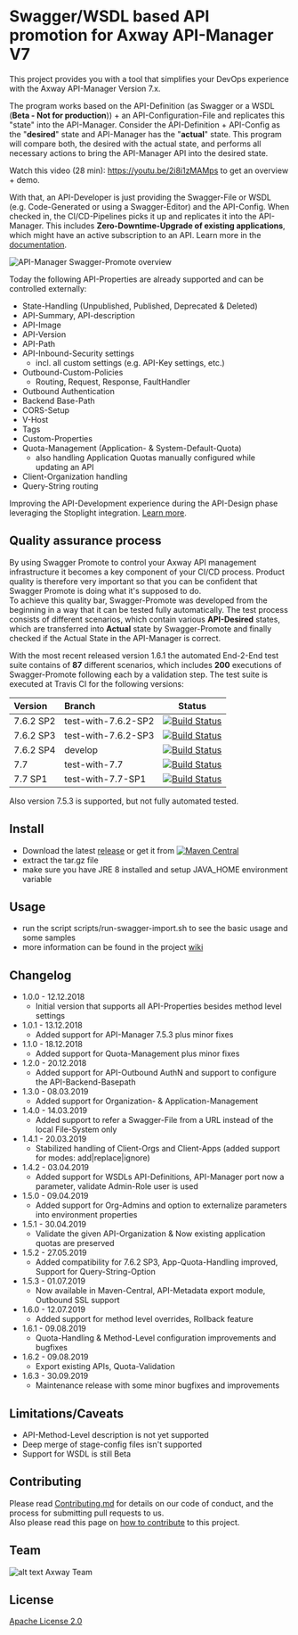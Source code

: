 # Swagger/WSDL based API promotion for Axway API-Manager V7

This project provides you with a tool that simplifies your DevOps experience with the Axway API-Manager Version 7.x. 

The program works based on the API-Definition (as Swagger or a WSDL (__Beta - Not for production__)) + an API-Configuration-File and replicates this "state" into the API-Manager. Consider the API-Definition + API-Config as the "__desired__" state and API-Manager has the "__actual__" state. This program will compare both, the desired with the actual state, and performs all necessary actions to bring the API-Manager API into the desired state.

Watch this video (28 min): https://youtu.be/2i8i1zMAMps to get an overview + demo.

With that, an API-Developer is just providing the Swagger-File or WSDL (e.g. Code-Generated or using a Swagger-Editor) and the API-Config. When checked in, the CI/CD-Pipelines picks it up and replicates it into the API-Manager. 
This includes __Zero-Downtime-Upgrade of existing applications__, which might have an active subscription to an API. Learn more in the [documentation](https://github.com/Axway-API-Management-Plus/apimanager-swagger-promote/wiki).

![API-Manager Swagger-Promote overview]( https://github.com/Axway-API-Management-Plus/apimanager-swagger-promote/blob/develop/misc/images/apimanager-swagger-promote-overview.png )

Today the following API-Properties are already supported and can be controlled externally:
- State-Handling (Unpublished, Published, Deprecated & Deleted)
- API-Summary, API-description
- API-Image 
- API-Version
- API-Path
- API-Inbound-Security settings 
  - incl. all custom settings (e.g. API-Key settings, etc.)
- Outbound-Custom-Policies
  - Routing, Request, Response, FaultHandler
- Outbound Authentication
- Backend Base-Path
- CORS-Setup
- V-Host
- Tags
- Custom-Properties
- Quota-Management (Application- & System-Default-Quota)  
  - also handling Application Quotas manually configured while updating an API
- Client-Organization handling  
- Query-String routing  

Improving the API-Development experience during the API-Design phase leveraging the Stoplight integration. [Learn more](https://github.com/Axway-API-Management-Plus/apimanager-swagger-promote/wiki/Stoplight-Integration).

## Quality assurance process
By using Swagger Promote to control your Axway API management infrastructure it becomes a key component of your CI/CD process. Product quality is therefore very important so that you can be confident that Swagger Promote is doing what it's supposed to do.  
To achieve this quality bar, Swagger-Promote was developed from the beginning in a way that it can be tested fully automatically. The test process consists of different scenarios, which contain various __API-Desired__ states, which are transferred into __Actual__ state by Swagger-Promote and finally checked if the Actual State in the API-Manager is correct.  

With the most recent released version 1.6.1 the automated End-2-End test suite contains of __87__ different scenarios, which includes __200__ executions of Swagger-Promote following each by a validation step. The test suite is executed at Travis CI for the following versions:  

| Version       | Branch               | Status | 
| :---          | :---                 | :---:  |
| 7.6.2 SP2     | test-with-7.6.2-SP2  | [![Build Status](https://travis-ci.org/Axway-API-Management-Plus/apimanager-swagger-promote.svg?branch=test-with-7.6.2-SP2)](https://travis-ci.org/Axway-API-Management-Plus/apimanager-swagger-promote/branches)|
| 7.6.2 SP3     | test-with-7.6.2-SP3  | [![Build Status](https://travis-ci.org/Axway-API-Management-Plus/apimanager-swagger-promote.svg?branch=test-with-7.6.2-SP3)](https://travis-ci.org/Axway-API-Management-Plus/apimanager-swagger-promote/branches)|
| 7.6.2 SP4     | develop  | [![Build Status](https://travis-ci.org/Axway-API-Management-Plus/apimanager-swagger-promote.svg?branch=develop)](https://travis-ci.org/Axway-API-Management-Plus/apimanager-swagger-promote/branches)|
| 7.7           | test-with-7.7        | [![Build Status](https://travis-ci.org/Axway-API-Management-Plus/apimanager-swagger-promote.svg?branch=test-with-7.7)](https://travis-ci.org/Axway-API-Management-Plus/apimanager-swagger-promote/branches)|
| 7.7 SP1       | test-with-7.7-SP1    | [![Build Status](https://travis-ci.org/Axway-API-Management-Plus/apimanager-swagger-promote.svg?branch=test-with-7.7-SP1)](https://travis-ci.org/Axway-API-Management-Plus/apimanager-swagger-promote/branches)|

Also version 7.5.3 is supported, but not fully automated tested.  


## Install
- Download the latest [release](https://github.com/Axway-API-Management-Plus/apimanager-swagger-promote/releases) or get it from  [![Maven Central](https://img.shields.io/maven-central/v/com.github.axway-api-management-plus.swagger-promote/axway-swagger-promote-core.svg?label=Maven%20Central)](https://search.maven.org/search?q=g:%22com.github.axway-api-management-plus.swagger-promote%22%20AND%20a:%22axway-swagger-promote-core%22)  
- extract the tar.gz file  
- make sure you have JRE 8 installed and setup JAVA_HOME environment variable

## Usage
- run the script scripts/run-swagger-import.sh to see the basic usage and some samples
- more information can be found in the project [wiki](https://github.com/Axway-API-Management-Plus/apimanager-swagger-promote/wiki) 

## Changelog
- 1.0.0 - 12.12.2018
  - Initial version that supports all API-Properties besides method level settings
- 1.0.1 - 13.12.2018
  - Added support for API-Manager 7.5.3 plus minor fixes
- 1.1.0 - 18.12.2018
  - Added support for Quota-Management plus minor fixes
- 1.2.0 - 20.12.2018
  - Added support for API-Outbound AuthN and support to configure the API-Backend-Basepath
- 1.3.0 - 08.03.2019
  - Added support for Organization- & Application-Management
- 1.4.0 - 14.03.2019
  - Added support to refer a Swagger-File from a URL instead of the local File-System only
- 1.4.1 - 20.03.2019
  - Stabilized handling of Client-Orgs and Client-Apps (added support for modes: add|replace|ignore)
- 1.4.2 - 03.04.2019
  - Added support for WSDLs API-Definitions, API-Manager port now a parameter, validate Admin-Role user is used
- 1.5.0 - 09.04.2019
  - Added support for Org-Admins and option to externalize parameters into environment properties
- 1.5.1 - 30.04.2019
  - Validate the given API-Organization & Now existing application quotas are preserved
- 1.5.2 - 27.05.2019
  - Added compatibility for 7.6.2 SP3, App-Quota-Handling improved, Support for Query-String-Option
- 1.5.3 - 01.07.2019
  - Now available in Maven-Central, API-Metadata export module, Outbound SSL support
- 1.6.0 - 12.07.2019
  - Added support for method level overrides, Rollback feature
- 1.6.1 - 09.08.2019
  - Quota-Handling & Method-Level configuration improvements and bugfixes
- 1.6.2 - 09.08.2019
  - Export existing APIs, Quota-Validation
- 1.6.3 - 30.09.2019
  - Maintenance release with some minor bugfixes and improvements


## Limitations/Caveats
- API-Method-Level description is not yet supported
- Deep merge of stage-config files isn't supported
- Support for WSDL is still Beta

## Contributing

Please read [Contributing.md](https://github.com/Axway-API-Management-Plus/Common/blob/master/Contributing.md) for details on our code of conduct, and the process for submitting pull requests to us.  
Also please read this page on [how to contribute](https://github.com/Axway-API-Management-Plus/apimanager-swagger-promote/wiki/7.1-Contribute-to-this-project) to this project.

## Team

![alt text][Axwaylogo] Axway Team

[Axwaylogo]: https://github.com/Axway-API-Management/Common/blob/master/img/AxwayLogoSmall.png  "Axway logo"


## License
[Apache License 2.0](/LICENSE)
